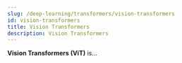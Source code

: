 ```yaml
---
slug: /deep-learning/transformers/vision-transformers
id: vision-transformers
title: Vision Transformers
description: Vision Transformers
---
```


**Vision Transformers (ViT)** is...

